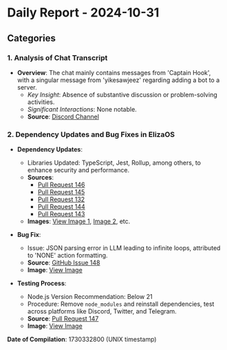 # Daily Report - 2024-10-31

## Categories

### 1. Analysis of Chat Transcript

- **Overview**: The chat mainly contains messages from 'Captain Hook', with a singular message from 'yikesawjeez' regarding adding a bot to a server.
  - _Key Insight_: Absence of substantive discussion or problem-solving activities.
  - _Significant Interactions_: None notable.
  - **Source**: [Discord Channel](https://discord.com/channels/1253563208833433701/1326603270893867064)

### 2. Dependency Updates and Bug Fixes in ElizaOS

- **Dependency Updates**:

  - Libraries Updated: TypeScript, Jest, Rollup, among others, to enhance security and performance.
  - **Sources**:
    - [Pull Request 146](https://github.com/elizaOS/eliza/pull/146)
    - [Pull Request 145](https://github.com/elizaOS/eliza/pull/145)
    - [Pull Request 132](https://github.com/elizaOS/eliza/pull/132)
    - [Pull Request 144](https://github.com/elizaOS/eliza/pull/144)
    - [Pull Request 143](https://github.com/elizaOS/eliza/pull/143)
  - **Images**: [View Image 1](https://opengraph.githubassets.com/1/elizaOS/eliza/pull/146), [Image 2](https://opengraph.githubassets.com/1/elizaOS/eliza/pull/145), etc.

- **Bug Fix**:

  - Issue: JSON parsing error in LLM leading to infinite loops, attributed to 'NONE' action formatting.
  - **Source**: [GitHub Issue 148](https://github.com/elizaOS/eliza/issues/148)
  - **Image**: [View Image](https://opengraph.githubassets.com/1/elizaOS/eliza/issues/148)

- **Testing Process**:
  - Node.js Version Recommendation: Below 21
  - Procedure: Remove `node_modules` and reinstall dependencies, test across platforms like Discord, Twitter, and Telegram.
  - **Source**: [Pull Request 147](https://github.com/elizaOS/eliza/pull/147)
  - **Image**: [View Image](https://opengraph.githubassets.com/1/elizaOS/eliza/pull/147)

**Date of Compilation**: 1730332800 (UNIX timestamp)

